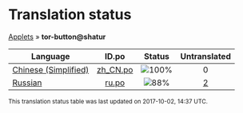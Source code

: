 # Translation status
[Applets](../../README.md) &#187; **tor-button@shatur**

Language | ID.po | Status | Untranslated
---------|:--:|:------:|:-----------:
[Chinese (Simplified)](../../language-status/zh_CN.md) | [zh_CN.po](po/zh_CN.po) | ![100%](http://progressed.io/bar/100) | 0
[Russian](../../language-status/ru.md) | [ru.po](po/ru.po) | ![88%](http://progressed.io/bar/88) | [2](untranslated-po/ru.md)

<sup>This translation status table was last updated on 2017-10-02, 14:37 UTC.</sup>
